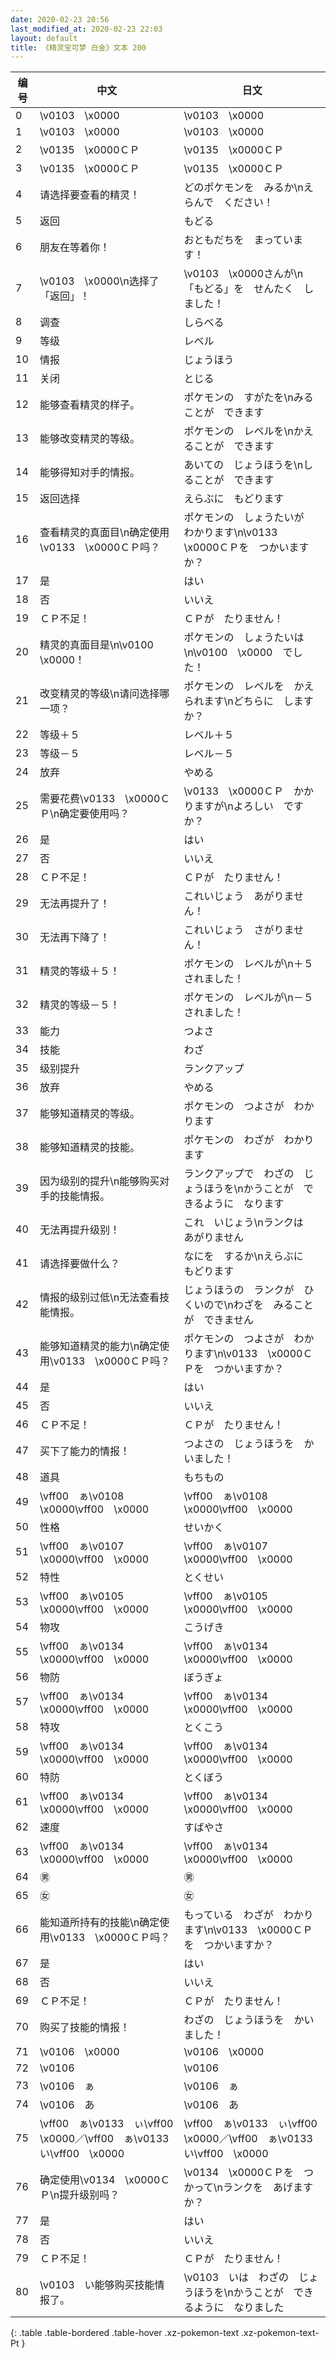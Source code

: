 ```yaml
---
date: 2020-02-23 20:56
last_modified_at: 2020-02-23 22:03
layout: default
title: 《精灵宝可梦 白金》文本 200
---
```

| 编号 | 中文 | 日文 |
| ---- | ---- | ---- |
| 0 | \v0103　\x0000 | \v0103　\x0000 |
| 1 | \v0103　\x0000 | \v0103　\x0000 |
| 2 | \v0135　\x0000ＣＰ | \v0135　\x0000ＣＰ |
| 3 | \v0135　\x0000ＣＰ | \v0135　\x0000ＣＰ |
| 4 | 请选择要查看的精灵！ | どのポケモンを　みるか\nえらんで　ください！ |
| 5 | 返回 | もどる |
| 6 | 朋友在等着你！ | おともだちを　まっています！ |
| 7 | \v0103　\x0000\n选择了「返回」！ | \v0103　\x0000さんが\n「もどる」を　せんたく　しました！ |
| 8 | 调查 | しらべる |
| 9 | 等级 | レベル |
| 10 | 情报 | じょうほう |
| 11 | 关闭 | とじる |
| 12 | 能够查看精灵的样子。 | ポケモンの　すがたを\nみることが　できます |
| 13 | 能够改变精灵的等级。 | ポケモンの　レベルを\nかえることが　できます |
| 14 | 能够得知对手的情报。 | あいての　じょうほうを\nしることが　できます |
| 15 | 返回选择 | えらぶに　もどります |
| 16 | 查看精灵的真面目\n确定使用\v0133　\x0000ＣＰ吗？ | ポケモンの　しょうたいが　わかります\n\v0133　\x0000ＣＰを　つかいますか？ |
| 17 | 是 | はい |
| 18 | 否 | いいえ |
| 19 | ＣＰ不足！ | ＣＰが　たりません！ |
| 20 | 精灵的真面目是\n\v0100　\x0000！ | ポケモンの　しょうたいは\n\v0100　\x0000　でした！ |
| 21 | 改变精灵的等级\n请问选择哪一项？ | ポケモンの　レベルを　かえられます\nどちらに　しますか？ |
| 22 | 等级＋５ | レベル＋５ |
| 23 | 等级－５ | レベル－５ |
| 24 | 放弃 | やめる |
| 25 | 需要花费\v0133　\x0000ＣＰ\n确定要使用吗？ | \v0133　\x0000ＣＰ　かかりますが\nよろしい　ですか？ |
| 26 | 是 | はい |
| 27 | 否 | いいえ |
| 28 | ＣＰ不足！ | ＣＰが　たりません！ |
| 29 | 无法再提升了！ | これいじょう　あがりません！ |
| 30 | 无法再下降了！ | これいじょう　さがりません！ |
| 31 | 精灵的等级＋５！ | ポケモンの　レベルが\n＋５　されました！ |
| 32 | 精灵的等级－５！ | ポケモンの　レベルが\n－５　されました！ |
| 33 | 能力 | つよさ |
| 34 | 技能 | わざ |
| 35 | 级别提升 | ランクアップ |
| 36 | 放弃 | やめる |
| 37 | 能够知道精灵的等级。 | ポケモンの　つよさが　わかります |
| 38 | 能够知道精灵的技能。 | ポケモンの　わざが　わかります |
| 39 | 因为级别的提升\n能够购买对手的技能情报。 | ランクアップで　わざの　じょうほうを\nかうことが　できるように　なります |
| 40 | 无法再提升级别！ | これ　いじょう\nランクは　あがりません |
| 41 | 请选择要做什么？ | なにを　するか\nえらぶに　もどります |
| 42 | 情报的级别过低\n无法查看技能情报。 | じょうほうの　ランクが　ひくいので\nわざを　みることが　できません |
| 43 | 能够知道精灵的能力\n确定使用\v0133　\x0000ＣＰ吗？ | ポケモンの　つよさが　わかります\n\v0133　\x0000ＣＰを　つかいますか？ |
| 44 | 是 | はい |
| 45 | 否 | いいえ |
| 46 | ＣＰ不足！ | ＣＰが　たりません！ |
| 47 | 买下了能力的情报！ | つよさの　じょうほうを　かいました！ |
| 48 | 道具 | もちもの |
| 49 | \vff00　ぁ\v0108　\x0000\vff00　\x0000 | \vff00　ぁ\v0108　\x0000\vff00　\x0000 |
| 50 | 性格 | せいかく |
| 51 | \vff00　ぁ\v0107　\x0000\vff00　\x0000 | \vff00　ぁ\v0107　\x0000\vff00　\x0000 |
| 52 | 特性 | とくせい |
| 53 | \vff00　ぁ\v0105　\x0000\vff00　\x0000 | \vff00　ぁ\v0105　\x0000\vff00　\x0000 |
| 54 | 物攻 | こうげき |
| 55 | \vff00　ぁ\v0134　\x0000\vff00　\x0000 | \vff00　ぁ\v0134　\x0000\vff00　\x0000 |
| 56 | 物防 | ぼうぎょ |
| 57 | \vff00　ぁ\v0134　\x0000\vff00　\x0000 | \vff00　ぁ\v0134　\x0000\vff00　\x0000 |
| 58 | 特攻 | とくこう |
| 59 | \vff00　ぁ\v0134　\x0000\vff00　\x0000 | \vff00　ぁ\v0134　\x0000\vff00　\x0000 |
| 60 | 特防 | とくぼう |
| 61 | \vff00　ぁ\v0134　\x0000\vff00　\x0000 | \vff00　ぁ\v0134　\x0000\vff00　\x0000 |
| 62 | 速度 | すばやさ |
| 63 | \vff00　ぁ\v0134　\x0000\vff00　\x0000 | \vff00　ぁ\v0134　\x0000\vff00　\x0000 |
| 64 | ㊚ | ㊚ |
| 65 | ㊛ | ㊛ |
| 66 | 能知道所持有的技能\n确定使用\v0133　\x0000ＣＰ吗？ | もっている　わざが　わかります\n\v0133　\x0000ＣＰを　つかいますか？ |
| 67 | 是 | はい |
| 68 | 否 | いいえ |
| 69 | ＣＰ不足！ | ＣＰが　たりません！ |
| 70 | 购买了技能的情报！ | わざの　じょうほうを　かいました！ |
| 71 | \v0106　\x0000 | \v0106　\x0000 |
| 72 | \v0106　　 | \v0106　　 |
| 73 | \v0106　ぁ | \v0106　ぁ |
| 74 | \v0106　あ | \v0106　あ |
| 75 | \vff00　ぁ\v0133　ぃ\vff00　\x0000／\vff00　ぁ\v0133　い\vff00　\x0000 | \vff00　ぁ\v0133　ぃ\vff00　\x0000／\vff00　ぁ\v0133　い\vff00　\x0000 |
| 76 | 确定使用\v0134　\x0000ＣＰ\n提升级别吗？ | \v0134　\x0000ＣＰを　つかって\nランクを　あげますか？ |
| 77 | 是 | はい |
| 78 | 否 | いいえ |
| 79 | ＣＰ不足！ | ＣＰが　たりません！ |
| 80 | \v0103　い能够购买技能情报了。 | \v0103　いは　わざの　じょうほうを\nかうことが　できるように　なりました |
{: .table .table-bordered .table-hover .xz-pokemon-text .xz-pokemon-text-Pt }